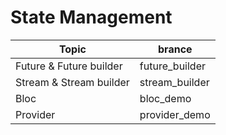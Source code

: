 
#  State Management

|Topic|brance|
|--|--|
| Future & Future builder | future_builder |
| Stream & Stream builder | stream_builder  |
| Bloc | bloc_demo |
| Provider | provider_demo |

